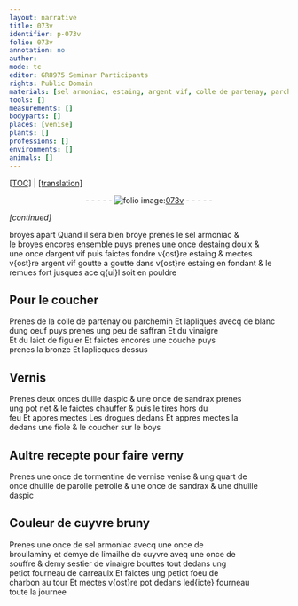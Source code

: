 ```yaml
---
layout: narrative
title: 073v
identifier: p-073v
folio: 073v
annotation: no
author:
mode: tc
editor: GR8975 Seminar Participants
rights: Public Domain
materials: [sel armoniac, estaing, argent vif, colle de partenay, parchemin, blanc dung oeuf, saffran, vinaigre, laict de figuier, bronze, uille daspic, sandrax, boys, tormentine de vernise venise, huille de parolle petrolle, huille daspic, cuyvre, broullaminy, limailhe de cuyvre, souffre, charbon]
tools: []
measurements: []
bodyparts: []
places: [venise]
plants: []
professions: []
environments: []
animals: []
---
```


<p><a href="{{ site.baseurl }}/diplomatic/">[TOC]</a> | <a href="{{ site.baseurl }}/_texts/p-073v_tl.md/">[translation]</a></p><div class="folio" align="center">- - - - - <a href="http://gallica.bnf.fr/ark:/12148/btv1b10500001g/f152.image" target="_blank"><img src="https://cu-mkp.github.io/2017-workshop-edition/assets/photo-icon.png" alt="folio image: " style="display:inline-block; margin-bottom:-3px;"/>073v</a> - - - - - </div>  
 
*[continued]*
  
broyes apart Quand il sera bien broye prenes le <span class="m">sel armoniac</span> &<br/> le broyes encores ensemble puys prenes une once d<span class="m">estaing</span> doulx &<br/> une once d<span class="m">argent vif</span> puis faictes fondre v{ost}re <span class="m">estaing</span> & mectes<br/> v{ost}re <span class="m">argent vif</span> goutte a goutte dans v{ost}re <span class="m">estaing</span> en fondant & le<br/> remues fort jusques ace q{ui}l soit en pouldre
 
 
  

## Pour le coucher

 
Prenes de la <span class="m">colle de partenay</span> <span class="add">ou <span class="m">parchemin</span></span> Et lapliques avecq de <span class="m">blanc<br/> dung oeuf</span> puys prenes ung peu de <span class="m">saffran</span> Et du <span class="m">vinaigre</span><br/> Et du <span class="m">laict de figuier</span> Et faictes encores une couche puys<br/> prenes la <span class="m">bronze</span> Et laplicques dessus
 
 
  

## Vernis

 
Prenes deux onces d<span class="m">uille daspic</span> & une once de <span class="m">sandrax</span> prenes<br/> ung pot net & le faictes chauffer & puis le tires hors du<br/> feu Et appres mectes Les drogues dedans Et appres mectes la<br/> dedans une fiole & le coucher sur le <span class="m">boys</span>
 
 
  

## Aultre recepte pour faire verny

 
Prenes une once de <span class="m">tormentine de <span class="del">vernise</span> <span class="add"><span class="pl">venise</span></span></span> & ung quart de<br/> once d<span class="m">huille de <span class="del">parolle</span> <span class="add">petrolle</span></span> & une once de <span class="m">sandrax</span> & une d<span class="m">huille<br/> daspic</span>
 
 
  

## Couleur de <span class="m">cuyvre</span> bruny

 
Prenes une once de <span class="m">sel armoniac</span> avecq une once de<br/> <span class="m">broullaminy</span> et demye de <span class="m">limailhe de cuyvre</span> aveq une once de<br/> <span class="m">souffre</span> & demy sestier de <span class="m">vinaigre</span> bouttes tout dedans ung<br/> petict fourneau de carreaulx Et faictes ung petict foeu de<br/> <span class="m">charbon</span> au tour Et mectes v{ost}re pot dedans led{icte} fourneau<br/> toute la journee
 
